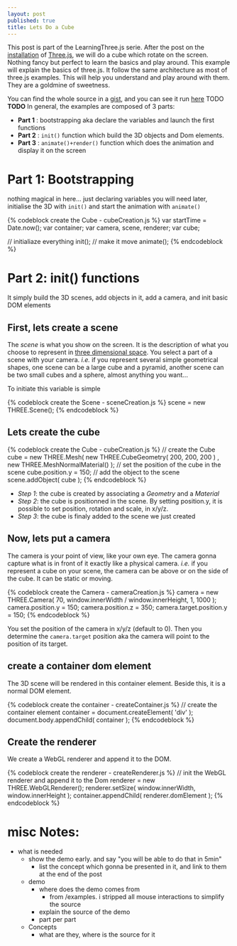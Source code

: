 ```yaml
---
layout: post
published: true
title: Lets Do a Cube
---
```


This post is part of the LearningThree.js serie.
After the post
on the [installation](/blog/2011/07/15/learningthreejs-installation/)
of [Three.js](https://github.com/mrdoob/three.js/), we will do a
cube which rotate on the screen. Nothing fancy but perfect to learn
the basics and play around.
This example will explain the basics of three.js.
It follow the same architecture as most of three.js examples.
This will help you understand and play around with them.
They are a goldmine of sweetness.

You can find the whole source in a [gist](https://gist.github.com/1106726), and
you can see it run [here]() TODO **TODO**
In general, the examples are composed of 3 parts:

* **Part 1** : bootstrapping aka declare the variables and launch the first functions
* **Part 2** : ```init()``` function which build the 3D objects and Dom elements.
* **Part 3** : ```animate()+render()``` function which does the animation and display it on the screen


# Part 1: Bootstrapping

nothing magical in here... just declaring variables you will need later, initialise
the 3D with ```init()``` and start the animation with ```animate()```

{% codeblock create the Cube - cubeCreation.js %}
var startTime	= Date.now();
var container;
var camera, scene, renderer;
var cube;

// initialiaze everything
init();
// make it move
animate();
{% endcodeblock %}

# Part 2: init() functions

It simply build the 3D scenes, add objects in it, add a camera, and init basic DOM elements

## First, lets create a scene

The *scene* is what you show on the screen.
It is the description of what you choose to represent in [three dimensional space](http://en.wikipedia.org/wiki/Three-dimensional_space).
You select a part of a scene with your camera. *i.e.* if you represent several simple
geometrical shapes, one scene can be a large cube and a pyramid, another scene can
be two small cubes and a sphere, almost anything you want...

To initiate this variable is simple

{% codeblock create the Scene - sceneCreation.js %}
scene = new THREE.Scene();
{% endcodeblock %}

## Lets create the cube

{% codeblock create the Cube - cubeCreation.js %}
// create the Cube
cube = new THREE.Mesh( new THREE.CubeGeometry( 200, 200, 200 )
		, new THREE.MeshNormalMaterial() );
// set the position of the cube in the scene
cube.position.y = 150;
// add the object to the scene
scene.addObject( cube );
{% endcodeblock %}

* *Step 1*: the cube is created by associating a *Geometry* and a *Material*
* *Step 2*: the cube is positionned in the scene. By setting position.y, it is
possible to set position, rotation and scale, in x/y/z.
* *Step 3*: the cube is finaly added to the scene we just created


## Now, lets put a camera
The camera is your point of view, like your own eye. The camera gonna capture
what is in front of it exactly like a physical camera.
*i.e.* if you represent a cube on your scene, the camera can be
above or on the side of the cube. It can be static or moving.

{% codeblock create the Camera - cameraCreation.js %}
camera = new THREE.Camera( 70, window.innerWidth / window.innerHeight, 1, 1000 );
camera.position.y = 150;
camera.position.z = 350;
camera.target.position.y = 150;
{% endcodeblock %}

You set the position of the camera in x/y/z (default to 0).
Then you determine the ```camera.target``` position aka the camera will point
to the position of its target. 


## create a container dom element

The 3D scene will be rendered in this container element. Beside this, it is a
normal DOM element.

{% codeblock create the container - createContainer.js %}
// create the container element
container = document.createElement( 'div' );
document.body.appendChild( container );
{% endcodeblock %}

## Create the renderer

We create a WebGL renderer and append it to the DOM.

{% codeblock create the renderer - createRenderer.js %}
// init the WebGL renderer and append it to the Dom
renderer = new THREE.WebGLRenderer();
renderer.setSize( window.innerWidth, window.innerHeight );
container.appendChild( renderer.domElement );
{% endcodeblock %}

# misc Notes:

* what is needed
  * show the demo early. and say "you will be able to do that in 5min"
    * list the concept which gonna be presented in it, and link to them at the end of the post
  * demo
    * where does the demo comes from
      * from /examples. i stripped all mouse interactions to simplify the source
    * explain the source of the demo
    * part per part
  * Concepts
    * what are they, where is the source for it
